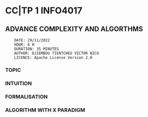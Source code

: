 # CC|TP 1 INFO4017
## ADVANCE COMPLEXITY AND ALGORTHMS

```
    DATE: 29/11/2022
    HOUR: 8 H
    DURATION: 35 MINUTES
    AUTHOR: DJIEMBOU TIENTCHEU VICTOR NICO
    LICENCE: Apache License Version 2.0
```

### TOPIC

### INTUITION

### FORMALISATION

### ALGORITHM WITH X PARADIGM


